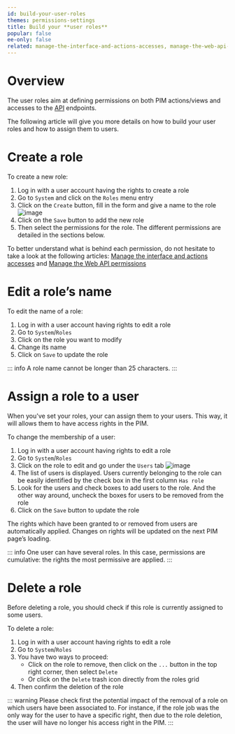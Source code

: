 ```yaml
---
id: build-your-user-roles
themes: permissions-settings
title: Build your **user roles**
popular: false
ee-only: false
related: manage-the-interface-and-actions-accesses, manage-the-web-api-permissions, what-is-a-role, what-is-a-user
---
```


# Overview
The user roles aim at defining permissions on both PIM actions/views and accesses to the [API](http://api.akeneo.com) endpoints.

The following article will give you more details on how to build your user roles and how to assign them to users.

# Create a role

To create a new role:
1. Log in with a user account having the rights to create a role
1. Go to `System` and click on the `Roles` menu entry
1. Click on the `Create` button, fill in the form and give a name to the role
    ![image](../img/System_Roles.png)
1. Click on the `Save` button to add the new role
1. Then select the permissions for the role. The different permissions are detailed in the sections below.

To better understand what is behind each permission, do not hesitate to take a look at the following articles: [Manage the interface and actions accesses](/articles/manage-the-interface-and-actions-accesses.html) and [Manage the Web API permissions](/articles/manage-the-web-api-permissions.html)

# Edit a role’s name

To edit the name of a role:
1.  Log in with a user account having rights to edit a role
1.  Go to `System`/`Roles`
1.  Click on the role you want to modify
1.  Change its name
1.  Click on `Save` to update the role

::: info
A role name cannot be longer than 25 characters.
:::

# Assign a role to a user

When you've set your roles, your can assign them to your users. This way, it will allows them to have access rights in the PIM.

To change the membership of a user:
1. Log in with a user account having rights to edit a role
1. Go to `System`/`Roles`
1. Click on the role to edit and go under the `Users` tab
    ![image](../img/System_Roles_Users.png)
1. The list of users is displayed. Users currently belonging to the role can be easily identified by the check box in the first column `Has role`
1. Look for the users and check boxes to add users to the role. And the other way around, uncheck the boxes for users to be removed from the role
1. Click on the `Save` button to update the role

The rights which have been granted to or removed from users are automatically applied. Changes on rights will be updated on the next PIM page’s loading.

::: info
One user can have several roles. In this case, permissions are cumulative: the rights the most permissive are applied.
:::

# Delete a role

Before deleting a role, you should check if this role is currently assigned to some users.

To delete a role:
1. Log in with a user account having rights to edit a role
1. Go to `System`/`Roles`
1. You have two ways to proceed:
    - Click on the role to remove, then click on the `...` button in the top right corner, then select `Delete`
    - Or click on the `Delete` trash icon directly from the roles grid
1. Then confirm the deletion of the role

::: warning
Please check first the potential impact of the removal of a role on which users have been associated to. For instance, if the role job was the only way for the user to have a specific right, then due to the role deletion, the user will have no longer his access right in the PIM.
:::
